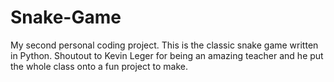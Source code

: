 # Snake-Game

My second personal coding project. This is the classic snake game
written in Python. Shoutout to Kevin Leger for being an amazing teacher
and he put the whole class onto a fun project to make. 
